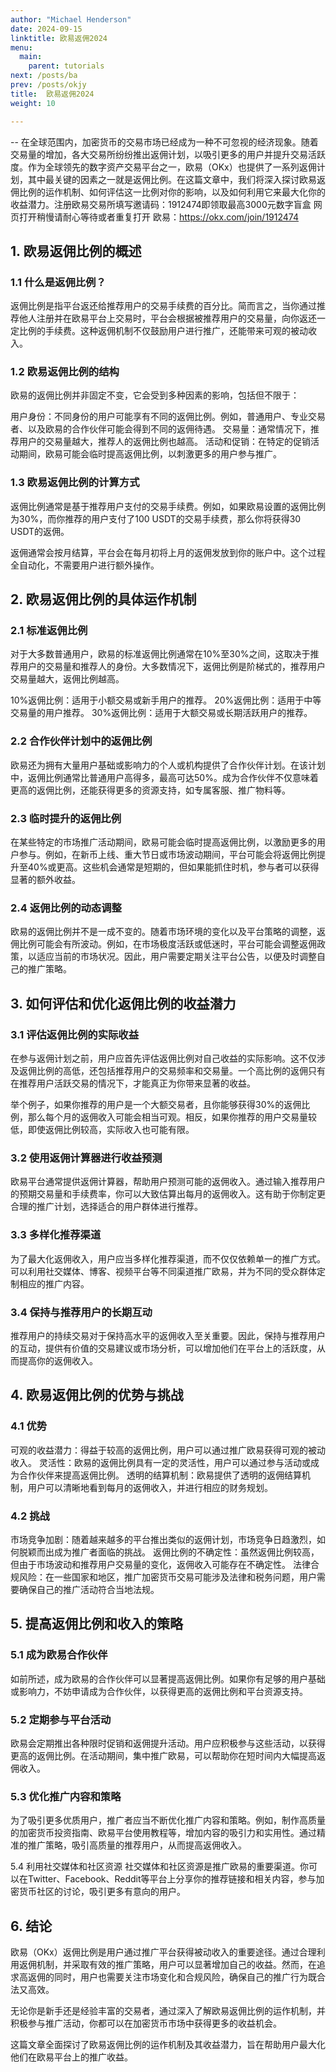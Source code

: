 ```yaml
---
author: "Michael Henderson"
date: 2024-09-15
linktitle: 欧易返佣2024
menu:
  main:
    parent: tutorials
next: /posts/ba
prev: /posts/okjy
title:  欧易返佣2024
weight: 10

---
```



-- 在全球范围内，加密货币的交易市场已经成为一种不可忽视的经济现象。随着交易量的增加，各大交易所纷纷推出返佣计划，以吸引更多的用户并提升交易活跃度。作为全球领先的数字资产交易平台之一，欧易（OKx）也提供了一系列返佣计划，其中最关键的因素之一就是返佣比例。在这篇文章中，我们将深入探讨欧易返佣比例的运作机制、如何评估这一比例对你的影响，以及如何利用它来最大化你的收益潜力。注册欧易交易所填写邀请码：1912474即领取最高3000元数字盲盒
网页打开稍慢请耐心等待或者重复打开
欧易：https://okx.com/join/1912474

## 1. 欧易返佣比例的概述
### 1.1 什么是返佣比例？
返佣比例是指平台返还给推荐用户的交易手续费的百分比。简而言之，当你通过推荐他人注册并在欧易平台上交易时，平台会根据被推荐用户的交易量，向你返还一定比例的手续费。这种返佣机制不仅鼓励用户进行推广，还能带来可观的被动收入。

### 1.2 欧易返佣比例的结构
欧易的返佣比例并非固定不变，它会受到多种因素的影响，包括但不限于：

用户身份：不同身份的用户可能享有不同的返佣比例。例如，普通用户、专业交易者、以及欧易的合作伙伴可能会得到不同的返佣待遇。
交易量：通常情况下，推荐用户的交易量越大，推荐人的返佣比例也越高。
活动和促销：在特定的促销活动期间，欧易可能会临时提高返佣比例，以刺激更多的用户参与推广。
### 1.3 欧易返佣比例的计算方式
返佣比例通常是基于推荐用户支付的交易手续费。例如，如果欧易设置的返佣比例为30%，而你推荐的用户支付了100 USDT的交易手续费，那么你将获得30 USDT的返佣。

返佣通常会按月结算，平台会在每月初将上月的返佣发放到你的账户中。这个过程全自动化，不需要用户进行额外操作。

## 2. 欧易返佣比例的具体运作机制
### 2.1 标准返佣比例
对于大多数普通用户，欧易的标准返佣比例通常在10%至30%之间，这取决于推荐用户的交易量和推荐人的身份。大多数情况下，返佣比例是阶梯式的，推荐用户交易量越大，返佣比例越高。

10%返佣比例：适用于小额交易或新手用户的推荐。
20%返佣比例：适用于中等交易量的用户推荐。
30%返佣比例：适用于大额交易或长期活跃用户的推荐。
### 2.2 合作伙伴计划中的返佣比例
欧易还为拥有大量用户基础或影响力的个人或机构提供了合作伙伴计划。在该计划中，返佣比例通常比普通用户高得多，最高可达50%。成为合作伙伴不仅意味着更高的返佣比例，还能获得更多的资源支持，如专属客服、推广物料等。

### 2.3 临时提升的返佣比例
在某些特定的市场推广活动期间，欧易可能会临时提高返佣比例，以激励更多的用户参与。例如，在新币上线、重大节日或市场波动期间，平台可能会将返佣比例提升至40%或更高。这些机会通常是短期的，但如果能抓住时机，参与者可以获得显著的额外收益。

### 2.4 返佣比例的动态调整
欧易的返佣比例并不是一成不变的。随着市场环境的变化以及平台策略的调整，返佣比例可能会有所波动。例如，在市场极度活跃或低迷时，平台可能会调整返佣政策，以适应当前的市场状况。因此，用户需要定期关注平台公告，以便及时调整自己的推广策略。

## 3. 如何评估和优化返佣比例的收益潜力
### 3.1 评估返佣比例的实际收益
在参与返佣计划之前，用户应首先评估返佣比例对自己收益的实际影响。这不仅涉及返佣比例的高低，还包括推荐用户的交易频率和交易量。一个高比例的返佣只有在推荐用户活跃交易的情况下，才能真正为你带来显著的收益。

举个例子，如果你推荐的用户是一个大额交易者，且你能够获得30%的返佣比例，那么每个月的返佣收入可能会相当可观。相反，如果你推荐的用户交易量较低，即使返佣比例较高，实际收入也可能有限。

### 3.2 使用返佣计算器进行收益预测
欧易平台通常提供返佣计算器，帮助用户预测可能的返佣收入。通过输入推荐用户的预期交易量和手续费率，你可以大致估算出每月的返佣收入。这有助于你制定更合理的推广计划，选择适合的用户群体进行推荐。

### 3.3 多样化推荐渠道
为了最大化返佣收入，用户应当多样化推荐渠道，而不仅仅依赖单一的推广方式。可以利用社交媒体、博客、视频平台等不同渠道推广欧易，并为不同的受众群体定制相应的推广内容。

### 3.4 保持与推荐用户的长期互动
推荐用户的持续交易对于保持高水平的返佣收入至关重要。因此，保持与推荐用户的互动，提供有价值的交易建议或市场分析，可以增加他们在平台上的活跃度，从而提高你的返佣收入。

## 4. 欧易返佣比例的优势与挑战
###  4.1 优势
可观的收益潜力：得益于较高的返佣比例，用户可以通过推广欧易获得可观的被动收入。
灵活性：欧易的返佣比例具有一定的灵活性，用户可以通过参与活动或成为合作伙伴来提高返佣比例。
透明的结算机制：欧易提供了透明的返佣结算机制，用户可以清晰地看到每月的返佣收入，并进行相应的财务规划。
###  4.2 挑战
市场竞争加剧：随着越来越多的平台推出类似的返佣计划，市场竞争日趋激烈，如何脱颖而出成为推广者面临的挑战。
返佣比例的不确定性：虽然返佣比例较高，但由于市场波动和推荐用户交易量的变化，返佣收入可能存在不确定性。
法律合规风险：在一些国家和地区，推广加密货币交易可能涉及法律和税务问题，用户需要确保自己的推广活动符合当地法规。
## 5. 提高返佣比例和收入的策略
### 5.1 成为欧易合作伙伴
如前所述，成为欧易的合作伙伴可以显著提高返佣比例。如果你有足够的用户基础或影响力，不妨申请成为合作伙伴，以获得更高的返佣比例和平台资源支持。

### 5.2 定期参与平台活动
欧易会定期推出各种限时促销和返佣提升活动。用户应积极参与这些活动，以获得更高的返佣比例。在活动期间，集中推广欧易，可以帮助你在短时间内大幅提高返佣收入。

### 5.3 优化推广内容和策略
为了吸引更多优质用户，推广者应当不断优化推广内容和策略。例如，制作高质量的加密货币投资指南、欧易平台使用教程等，增加内容的吸引力和实用性。通过精准的推广策略，吸引高质量的推荐用户，从而提高返佣收入。

5.4 利用社交媒体和社区资源
社交媒体和社区资源是推广欧易的重要渠道。你可以在Twitter、Facebook、Reddit等平台上分享你的推荐链接和相关内容，参与加密货币社区的讨论，吸引更多有意向的用户。

## 6. 结论
欧易（OKx）返佣比例是用户通过推广平台获得被动收入的重要途径。通过合理利用返佣机制，并采取有效的推广策略，用户可以显著增加自己的收益。然而，在追求高返佣的同时，用户也需要关注市场变化和合规风险，确保自己的推广行为既合法又高效。

无论你是新手还是经验丰富的交易者，通过深入了解欧易返佣比例的运作机制，并积极参与推广活动，你都可以在加密货币市场中获得更多的收益机会。

这篇文章全面探讨了欧易返佣比例的运作机制及其收益潜力，旨在帮助用户最大化他们在欧易平台上的推广收益。